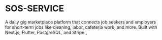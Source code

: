 # SOS-SERVICE
A daily gig marketplace platform that connects job seekers and employers for short-term jobs like cleaning, labor, cafeteria work, and more. Built with Next.js, Flutter, PostgreSQL, and Stripe.,
